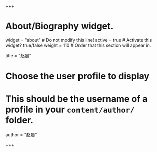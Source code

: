 +++
# About/Biography widget.
widget = "about"  # Do not modify this line!
active = true  # Activate this widget? true/false
weight = 110  # Order that this section will appear in.

title = "赵晨"

# Choose the user profile to display
# This should be the username of a profile in your `content/author/` folder.
author = "赵晨"

+++

